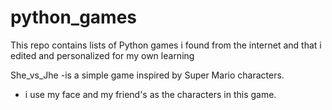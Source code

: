 # python_games
This repo contains lists of Python games i found from the internet and that i edited and personalized for my own learning

She_vs_Jhe
  -is a simple game inspired by Super Mario characters. 
  - i use my face and my friend's as the characters in this game. 
